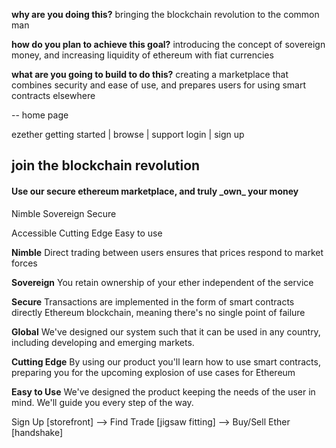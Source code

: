 **why are you doing this?**
bringing the blockchain revolution to the common man

**how do you plan to achieve this goal?**
introducing the concept of sovereign money,
and increasing liquidity of ethereum with fiat currencies

**what are you going to build to do this?**
creating a marketplace that combines security and ease of use,
and prepares users for using smart contracts elsewhere

--  home page

ezether  getting started   |  browse  |  support                    login |  sign up

<h2>join the blockchain revolution</h2>
<h4>Use our secure ethereum marketplace, and truly _own_ your money</h4>


Nimble				Sovereign       Secure

Accessible    Cutting Edge    Easy to use




**Nimble**
Direct trading between users ensures that prices respond to market forces

**Sovereign**
You retain ownership of your ether independent of the service

**Secure**
Transactions are implemented in the form of smart contracts directly Ethereum blockchain, meaning there's no single point of failure

**Global**
We've designed our system such that it can be used in any country, including developing and emerging markets.

**Cutting Edge**
By using our product you'll learn how to use smart contracts, preparing you for the upcoming explosion of use cases for Ethereum

**Easy to Use**
We've designed the product keeping the needs of the user in mind. We'll guide you every step of the way.


Sign Up [storefront]	--> Find Trade	[jigsaw fitting]	-->	Buy/Sell Ether [handshake]
